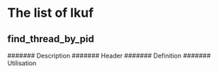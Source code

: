 # The list of lkuf

## find_thread_by_pid
####### Description
####### Header
####### Definition
####### Utilisation
